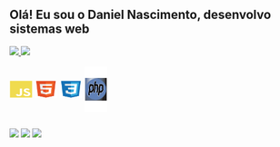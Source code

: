 ## Olá! Eu sou o Daniel Nascimento, desenvolvo sistemas web


<div style="display: flex">
  <a href="https://github.com/daniel-nascimento-dev">
  <img height="180em" src="https://github-readme-stats.vercel.app/api?username=daniel-nascimento-dev&show_icons=true&theme=midnight-purple&include_all_commits=true&count_private=true"/>
  <img height="auto" src="https://github-readme-stats.vercel.app/api/top-langs/?username=daniel-nascimento-dev&layout=compact&langs_count=7&theme=midnight-purple"/>
    </a>
</div>
  
<div style="display: inline_block"><br>
  <img align="center" alt="Dani-JS" height="30" width="40" src="https://raw.githubusercontent.com/devicons/devicon/master/icons/javascript/javascript-plain.svg">
  <img align="center" alt="Dani-JS" height="30" width="40" src="https://raw.githubusercontent.com/devicons/devicon/master/icons/html5/html5-original.svg">
  <img align="center" alt="Dani-JS" height="30" width="40" src="https://raw.githubusercontent.com/devicons/devicon/master/icons/css3/css3-original.svg">
  <img align="center" alt="Dani-JS" height="80" width="40" src="https://raw.githubusercontent.com/devicons/devicon/master/icons/php/php-original.svg">
</div>

##
  

<a href="" target="_blank"><img src="https://img.shields.io/badge/-Instagram-%23E4405F?style=for-the-badge&logo=instagram&logoColor=white" target="_blank"></a>
<a href="" target="_blank"><img src="https://img.shields.io/badge/Discord-7289DA?style=for-the-badge&logo=discord&logoColor=white" target="_blank"></a> 
<a href="" target="_blank"><img src="https://img.shields.io/badge/-LinkedIn-%230077B5?style=for-the-badge&logo=linkedin&logoColor=white" target="_blank"></a> 
